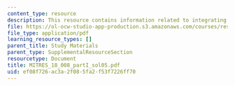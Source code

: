 ```yaml
---
content_type: resource
description: This resource contains information related to integrating complex functions.
file: https://ol-ocw-studio-app-production.s3.amazonaws.com/courses/res-18-008-calculus-revisited-complex-variables-differential-equations-and-linear-algebra-fall-2011/ef08f726ac3a2f085fa2f53f7226ff70_MITRES_18_008_partI_sol05.pdf
file_type: application/pdf
learning_resource_types: []
parent_title: Study Materials
parent_type: SupplementalResourceSection
resourcetype: Document
title: MITRES_18_008_partI_sol05.pdf
uid: ef08f726-ac3a-2f08-5fa2-f53f7226ff70
---
```


